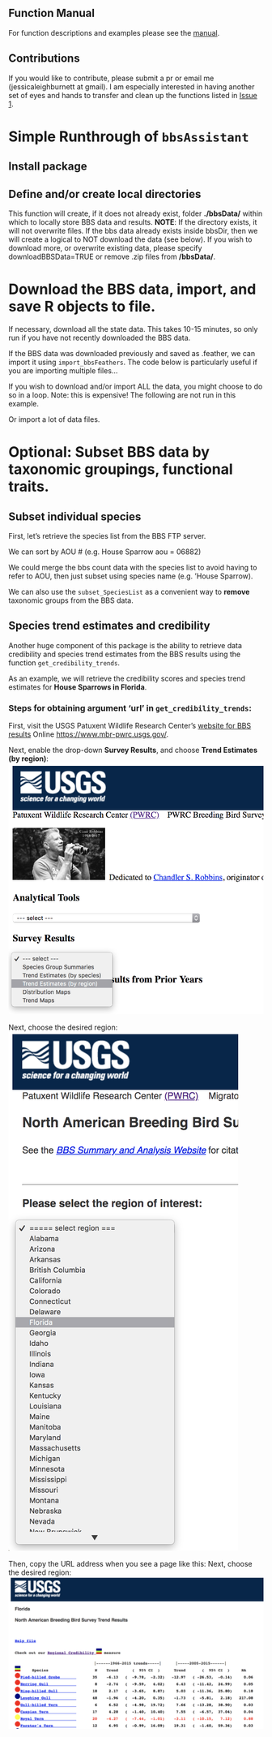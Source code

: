 Function Manual
---------------

For function descriptions and examples please see the
[manual](/man/bbsAssistant_0.0.0.9000.pdf).

Contributions
-------------

If you would like to contribute, please submit a pr or email me
(jessicaleighburnett at gmail). I am especially interested in having
another set of eyes and hands to transfer and clean up the functions
listed in [Issue
1](https://github.com/TrashBirdEcology/bbsAssistant/issues/1).

Simple Runthrough of `bbsAssistant`
===================================

Install package
---------------

Define and/or create local directories
--------------------------------------

This function will create, if it does not already exist, folder
**./bbsData/** within which to locally store BBS data and results.
**NOTE**: If the directory exists, it will not overwrite files. If the
bbs data already exists inside bbsDir, then we will create a logical to
NOT download the data (see below). If you wish to download more, or
overwrite existing data, please specify downloadBBSData=TRUE or remove
.zip files from **/bbsData/**.

Download the BBS data, import, and save R objects to file.
==========================================================

If necessary, download all the state data. This takes 10-15 minutes, so
only run if you have not recently downloaded the BBS data.

If the BBS data was downloaded previously and saved as .feather, we can
import it using `import_bbsFeathers`. The code below is particularly
useful if you are importing multiple files…

If you wish to download and/or import ALL the data, you might choose to
do so in a loop. Note: this is expensive! The following are not run in
this example.

Or import a lot of data files.

Optional: Subset BBS data by taxonomic groupings, functional traits.
====================================================================

Subset individual species
-------------------------

First, let’s retrieve the species list from the BBS FTP server.

We can sort by AOU \# (e.g. House Sparrow aou = 06882)

We could merge the bbs count data with the species list to avoid having
to refer to AOU, then just subset using species name (e.g. ’House
Sparrow).

We can also use the `subset_SpeciesList` as a convenient way to
**remove** taxonomic groups from the BBS data.

Species trend estimates and credibility
---------------------------------------

Another huge component of this package is the ability to retrieve data
credibility and species trend estimates from the BBS results using the
function `get_credibility_trends`.

As an example, we will retrieve the credibility scores and species trend
estimates for **House Sparrows in Florida**.

### Steps for obtaining argument ‘url’ in `get_credibility_trends`:

First, visit the USGS Patuxent Wildlife Research Center’s [website for
BBS results](https://www.mbr-pwrc.usgs.gov/) Online
<a href="https://www.mbr-pwrc.usgs.gov/" class="uri">https://www.mbr-pwrc.usgs.gov/</a>.

Next, enable the drop-down **Survey Results**, and choose **Trend
Estimates (by region)**:
![](/images/regcred_select_trendests_byregion.png)

Next, choose the desired region: ![](/images/regcred_select_fl.png)

Then, copy the URL address when you see a page like this: Next, choose
the desired region: ![](/images/regcred_fl_ex.png)
